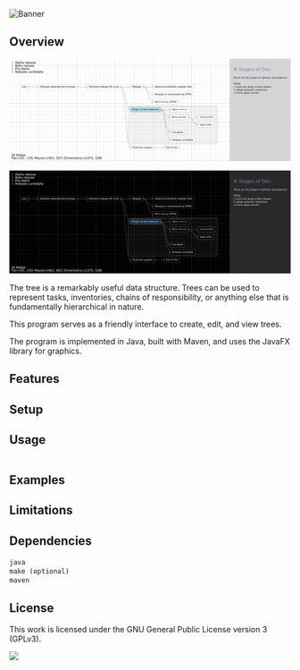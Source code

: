 ![Banner](https://s-christy.com/sbs/status-banner.svg?icon=notification/account_tree&hue=250&title=Tree%20Viewer&description=What%20is%20this%2C%20a%20viewer%20for%20trees%3F%0A)

## Overview

<p align="center">
  <img src="./assets/screenshot-light.png" />
</p>

<p align="center">
  <img src="./assets/screenshot-dark.png" />
</p>

The tree is a remarkably useful data structure. Trees can be used to represent
tasks, inventories, chains of responsibility, or anything else that is
fundamentally hierarchical in nature.

This program serves as a friendly interface to create, edit, and view trees.

The program is implemented in Java, built with Maven, and uses the JavaFX
library for graphics.

## Features

## Setup

## Usage

```
```

## Examples

## Limitations

## Dependencies

```
java
make (optional)
maven
```

## License

This work is licensed under the GNU General Public License version 3 (GPLv3).

[<img src="https://s-christy.com/status-banner-service/GPLv3_Logo.svg" width="150" />](https://www.gnu.org/licenses/gpl-3.0.en.html)
